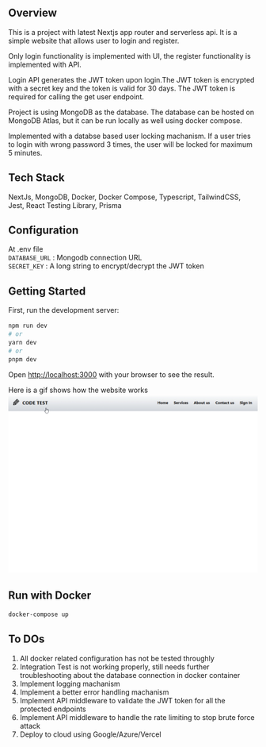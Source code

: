 ## Overview
This is a project with latest Nextjs app router and serverless api. It is a simple website that allows user to login and register.

Only login functionality is implemented with UI, the register functionality is implemented with API.

Login API generates the JWT token upon login.The JWT token is encrypted with a secret key and the token is valid for 30 days. The JWT token is required for calling the get user endpoint.

Project is using MongoDB as the database. The database can be hosted on MongoDB Atlas, but it can be run locally as well using docker compose.

Implemented with a databse based user locking machanism. If a user tries to login with wrong password 3 times, the user will be locked for maximum 5 minutes.

## Tech Stack
NextJs, MongoDB, Docker, Docker Compose, Typescript, TailwindCSS, Jest, React Testing Library, Prisma

## Configuration
At .env file <br>
```DATABASE_URL``` : Mongodb connection URL <br>
```SECRET_KEY``` : A long string to encrypt/decrypt the JWT token

## Getting Started
First, run the development server:

```bash
npm run dev
# or
yarn dev
# or
pnpm dev
```

Open [http://localhost:3000](http://localhost:3000) with your browser to see the result.

Here is a gif shows how the website works<br>
![Alt text](image.png)

## Run with Docker
```bash
docker-compose up
```

## To DOs
1. All docker related configuration has not be tested throughly
2. Integration Test is not working properly, still needs further troubleshooting about the database connection in docker container
3. Implement logging machanism
4. Implement a better error handling machanism
5. Implement API middleware to validate the JWT token for all the protected endpoints
6. Implement API middleware to handle the rate limiting to stop brute force attack
7. Deploy to cloud using Google/Azure/Vercel
